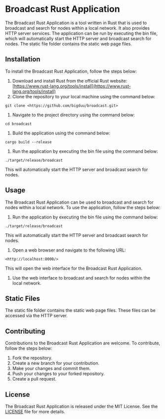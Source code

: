 # Broadcast Rust Application

The Broadcast Rust Application is a tool written in Rust that is used to broadcast and search for nodes within a local network. It also provides HTTP server services. The application can be run by executing the bin file, which will automatically start the HTTP server and broadcast search for nodes. The static file folder contains the static web page files.

## Installation

To install the Broadcast Rust Application, follow the steps below:

1. Download and install Rust from the official Rust website: [https://www.rust-lang.org/tools/install](https://www.rust-lang.org/tools/install)
2. Clone the repository to your local machine using the command below:

```
git clone <https://github.com/bigduu/broadcast.git>

```

1. Navigate to the project directory using the command below:

```
cd broadcast

```

1. Build the application using the command below:

```
cargo build --release

```

1. Run the application by executing the bin file using the command below:

```
./target/release/broadcast

```

This will automatically start the HTTP server and broadcast search for nodes.

## Usage

The Broadcast Rust Application can be used to broadcast and search for nodes within a local network. To use the application, follow the steps below:

1. Run the application by executing the bin file using the command below:

```
./target/release/broadcast

```

This will automatically start the HTTP server and broadcast search for nodes.

1. Open a web browser and navigate to the following URL:

```
<http://localhost:8000/>

```

This will open the web interface for the Broadcast Rust Application.

1. Use the web interface to broadcast and search for nodes within the local network.

## Static Files

The static file folder contains the static web page files. These files can be accessed via the HTTP server.

## Contributing

Contributions to the Broadcast Rust Application are welcome. To contribute, follow the steps below:

1. Fork the repository.
2. Create a new branch for your contribution.
3. Make your changes and commit them.
4. Push your changes to your forked repository.
5. Create a pull request.

## License

The Broadcast Rust Application is released under the MIT License. See the [LICENSE](https://github.com/bigduu/broadcast/blob/master/LICENSE) file for more details.
